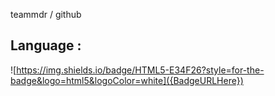 teammdr / github
## Language :
![https://img.shields.io/badge/HTML5-E34F26?style=for-the-badge&logo=html5&logoColor=white]({BadgeURLHere})
